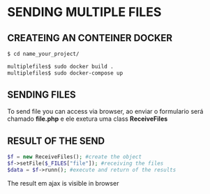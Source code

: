 # SENDING MULTIPLE FILES

## CREATEING AN CONTEINER DOCKER

```bash
$ cd name_your_project/

multiplefiles$ sudo docker build .
multiplefiles$ sudo docker-compose up
```

## SENDING FILES

To send file you can access via browser, ao enviar o formulario será chamado **file.php** e ele exetura uma class **ReceiveFiles**

## RESULT OF THE SEND

```php
$f = new ReceiveFiles(); #create the object
$f->setFile($_FILES["file"]); #receiving the files
$data = $f->runn(); #execute and return of the results
```

The result em ajax is visible in browser